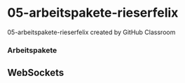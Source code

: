 # 05-arbeitspakete-rieserfelix
05-arbeitspakete-rieserfelix created by GitHub Classroom


### Arbeitspakete

## WebSockets
